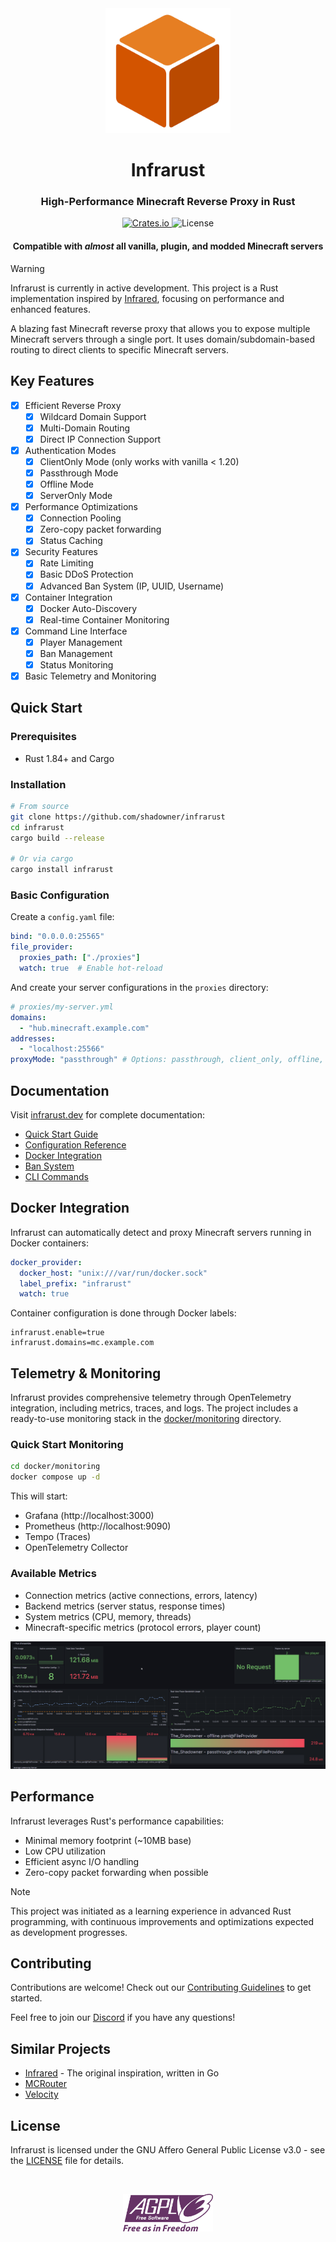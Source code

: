 <div align="center" >
    <img width="200" height="auto" src="docs/public/img/logo.svg" alt="Infrarust Logo">
  
  <h1>Infrarust</h1>
  <h3>High-Performance Minecraft Reverse Proxy in Rust</h3>
    <div class="badges-container">
    <a href="https://crates.io/crates/infrarust" class="badge-link">
      <img alt="Crates.io" src="https://img.shields.io/crates/v/infrarust?style=flat-square" />
    </a>
    <img alt="License" src="https://img.shields.io/badge/license-AGPL--3.0-blue?style=flat-square" />
  </div>
  
  <h4>Compatible with <i>almost</i> all vanilla, plugin, and modded Minecraft servers</h4>
</div>

> [!WARNING]
> Infrarust is currently in active development. This project is a Rust implementation inspired by [Infrared](https://infrared.dev/), focusing on performance and enhanced features.

A blazing fast Minecraft reverse proxy that allows you to expose multiple Minecraft servers through a single port. It uses domain/subdomain-based routing to direct clients to specific Minecraft servers.

## Key Features

- [x] Efficient Reverse Proxy
  - [x] Wildcard Domain Support
  - [x] Multi-Domain Routing
  - [x] Direct IP Connection Support
- [x] Authentication Modes
  - [x] ClientOnly Mode (only works with vanilla < 1.20)
  - [x] Passthrough Mode
  - [x] Offline Mode
  - [x] ServerOnly Mode
- [x] Performance Optimizations
  - [x] Connection Pooling
  - [x] Zero-copy packet forwarding
  - [x] Status Caching
- [x] Security Features
  - [x] Rate Limiting
  - [x] Basic DDoS Protection
  - [x] Advanced Ban System (IP, UUID, Username)
- [x] Container Integration
  - [x] Docker Auto-Discovery
  - [x] Real-time Container Monitoring
- [x] Command Line Interface
  - [x] Player Management
  - [x] Ban Management
  - [x] Status Monitoring
- [x] Basic Telemetry and Monitoring

## Quick Start

### Prerequisites

- Rust 1.84+ and Cargo

### Installation

```bash
# From source
git clone https://github.com/shadowner/infrarust
cd infrarust
cargo build --release

# Or via cargo
cargo install infrarust
```

### Basic Configuration

Create a `config.yaml` file:

```yaml
bind: "0.0.0.0:25565"
file_provider:
  proxies_path: ["./proxies"]
  watch: true  # Enable hot-reload
```

And create your server configurations in the `proxies` directory:

```yaml
# proxies/my-server.yml
domains:
  - "hub.minecraft.example.com"
addresses:
  - "localhost:25566"
proxyMode: "passthrough" # Options: passthrough, client_only, offline, server_only
```

## Documentation

Visit [infrarust.dev](https://infrarust.dev) for complete documentation:

- [Quick Start Guide](https://infrarust.dev/quickstart/)
- [Configuration Reference](https://infrarust.dev/quickstart/configuration)
- [Docker Integration](https://infrarust.dev/features/docker)
- [Ban System](https://infrarust.dev/features/ban-system)
- [CLI Commands](https://infrarust.dev/features/cli/)

## Docker Integration

Infrarust can automatically detect and proxy Minecraft servers running in Docker containers:

```yaml
docker_provider:
  docker_host: "unix:///var/run/docker.sock"
  label_prefix: "infrarust"
  watch: true
```

Container configuration is done through Docker labels:
```
infrarust.enable=true
infrarust.domains=mc.example.com
```

## Telemetry & Monitoring

Infrarust provides comprehensive telemetry through OpenTelemetry integration, including metrics, traces, and logs. The project includes a ready-to-use monitoring stack in the [docker/monitoring](docker/monitoring) directory.

### Quick Start Monitoring

```bash
cd docker/monitoring
docker compose up -d
```

This will start:

- Grafana (http://localhost:3000)
- Prometheus (http://localhost:9090)
- Tempo (Traces)
- OpenTelemetry Collector

### Available Metrics

- Connection metrics (active connections, errors, latency)
- Backend metrics (server status, response times)
- System metrics (CPU, memory, threads)
- Minecraft-specific metrics (protocol errors, player count)

<p align="center">
  <img src="docs/public/img/grafana_dashboard.png"/>
</p>

## Performance

Infrarust leverages Rust's performance capabilities:

- Minimal memory footprint (~10MB base)
- Low CPU utilization
- Efficient async I/O handling
- Zero-copy packet forwarding when possible

> [!NOTE]
> This project was initiated as a learning experience in advanced Rust programming, with continuous improvements and optimizations expected as development progresses.

## Contributing

Contributions are welcome! Check out our [Contributing Guidelines](CONTRIBUTING.md) to get started.

Feel free to join our [Discord](https://discord.gg/sqbJhZVSgG) if you have any questions!

## Similar Projects

- [Infrared](https://github.com/haveachin/infrared) - The original inspiration, written in Go
- [MCRouter](https://github.com/itzg/mc-router)
- [Velocity](https://github.com/PaperMC/Velocity)

## License

Infrarust is licensed under the GNU Affero General Public License v3.0 - see the [LICENSE](LICENSE) file for details.

<br />
<p align="center">
  <img height="60" src="docs/public/img/agplv3_logo.svg"/>
</p>
